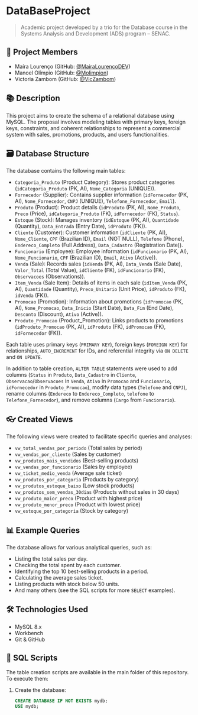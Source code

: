 # DataBaseProject

> Academic project developed by a trio for the Database course in the Systems Analysis and Development (ADS) program – SENAC.

## 👥 Project Members

- Maíra Lourenço (GitHub: [@MairaLourencoDEV](https://github.com/MairaLourencoDEV))
- Manoel Olímpio (GitHub: [@Molimpion](https://github.com/Molimpion))
- Victoria Zambom (GitHub: [@VicZambom](https://github.com/VicZambom))

## 📚 Description

This project aims to create the schema of a relational database using MySQL. The proposal involves modeling tables with primary keys, foreign keys, constraints, and coherent relationships to represent a commercial system with sales, promotions, products, and users functionalities.

## 🗃️ Database Structure

The database contains the following main tables:

- `Categoria_Produto` (Product Category): Stores product categories (`idCategoria_Produto` (PK, AI), `Nome_Categoria` (UNIQUE)).
- `Fornecedor` (Supplier): Contains supplier information (`idFornecedor` (PK, AI), `Nome_Fornecedor`, `CNPJ` (UNIQUE), `Telefone_Fornecedor`, `Email`).
- `Produto` (Product): Product details (`idProduto` (PK, AI), `Nome_Produto`, `Preco` (Price), `idCategoria_Produto` (FK), `idFornecedor` (FK), `Status`).
- `Estoque` (Stock): Manages inventory (`idEstoque` (PK, AI), `Quantidade` (Quantity), `Data_Entrada` (Entry Date), `idProduto` (FK)).
- `Cliente` (Customer): Customer information (`idCliente` (PK, AI), `Nome_Cliente`, `CPF` (Brazilian ID), `Email` (NOT NULL), `Telefone` (Phone), `Endereco_Completo` (Full Address), `Data_Cadastro` (Registration Date)).
- `Funcionario` (Employee): Employee information (`idFuncionario` (PK, AI), `Nome_Funcionario`, `CPF` (Brazilian ID), `Email`, `Ativo` (Active)).
- `Venda` (Sale): Records sales (`idVenda` (PK, AI), `Data_Venda` (Sale Date), `Valor_Total` (Total Value), `idCliente` (FK), `idFuncionario` (FK), `Observacoes` (Observations)).
- `Item_Venda` (Sale Item): Details of items in each sale (`idItem_Venda` (PK, AI), `Quantidade` (Quantity), `Preco_Unitario` (Unit Price), `idProduto` (FK), `idVenda` (FK)).
- `Promocao` (Promotion): Information about promotions (`idPromocao` (PK, AI), `Nome_Promocao`, `Data_Inicio` (Start Date), `Data_Fim` (End Date), `Desconto` (Discount), `Ativo` (Active)).
- `Produto_Promocao` (Product_Promotion): Links products to promotions (`idProduto_Promocao` (PK, AI), `idProduto` (FK), `idPromocao` (FK), `idFornecedor` (FK)).

Each table uses primary keys (`PRIMARY KEY`), foreign keys (`FOREIGN KEY`) for relationships, `AUTO_INCREMENT` for IDs, and referential integrity via `ON DELETE` and `ON UPDATE`.

In addition to table creation, `ALTER TABLE` statements were used to add columns (`Status` in `Produto`, `Data_Cadastro` in `Cliente`, `Observacao`/`Observacoes` in `Venda`, `Ativo` in `Promocao` and `Funcionario`, `idFornecedor` in `Produto_Promocao`), modify data types (`Telefone` and `CNPJ`), rename columns (`Endereco` to `Endereco_Completo`, `telefone` to `Telefone_Fornecedor`), and remove columns (`Cargo` from `Funcionario`).

## 👓 Created Views

The following views were created to facilitate specific queries and analyses:

- `vw_total_vendas_por_periodo` (Total sales by period)
- `vw_vendas_por_cliente` (Sales by customer)
- `vw_produtos_mais_vendidos` (Best-selling products)
- `vw_vendas_por_funcionario` (Sales by employee)
- `vw_ticket_medio_venda` (Average sale ticket)
- `vw_produtos_por_categoria` (Products by category)
- `vw_produtos_estoque_baixo` (Low stock products)
- `vw_produtos_sem_vendas_30dias` (Products without sales in 30 days)
- `vw_produto_maior_preco` (Product with highest price)
- `vw_produto_menor_preco` (Product with lowest price)
- `vw_estoque_por_categoria` (Stock by category)

## 📊 Example Queries

The database allows for various analytical queries, such as:

- Listing the total sales per day.
- Checking the total spent by each customer.
- Identifying the top 10 best-selling products in a period.
- Calculating the average sales ticket.
- Listing products with stock below 50 units.
- And many others (see the SQL scripts for more `SELECT` examples).

## 🛠️ Technologies Used

- MySQL 8.x
- Workbench
- Git & GitHub

## 📄 SQL Scripts

The table creation scripts are available in the main folder of this repository. To execute them:

1. Create the database:
   ```sql
   CREATE DATABASE IF NOT EXISTS mydb;
   USE mydb;
